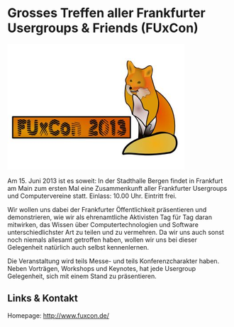 # Grosses Treffen aller Frankfurter Usergroups & Friends (FUxCon)
![Grosses Treffen aller Frankfurter Usergroups & Friends](./fuxcon.logo.jpg)

Am 15. Juni 2013 ist es soweit: In der Stadthalle Bergen findet in Frankfurt am Main zum ersten Mal
eine Zusammenkunft aller Frankfurter Usergroups und Computervereine statt. Einlass: 10.00 Uhr. Eintritt frei.

Wir wollen uns dabei der Frankfurter Öffentlichkeit präsentieren und demonstrieren, wie wir als ehrenamtliche
Aktivisten Tag für Tag daran mitwirken, das Wissen über Computertechnologien und Software unterschiedlichster
Art zu teilen und zu vermehren. Da wir uns auch sonst noch niemals allesamt getroffen haben, wollen wir uns bei
dieser Gelegenheit natürlich auch selbst kennenlernen.

Die Veranstaltung wird teils Messe- und teils Konferenzcharakter haben. Neben Vorträgen, Workshops und Keynotes,
hat jede Usergroup Gelegenheit, sich mit einem Stand zu präsentieren.


## Links &amp; Kontakt

Homepage: <http://www.fuxcon.de/>











